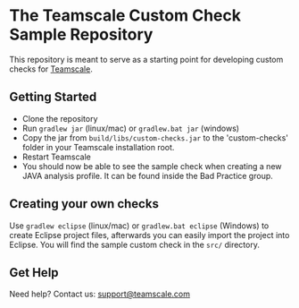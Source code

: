 The Teamscale Custom Check Sample Repository
============================================

This repository is meant to serve as a starting point for developing custom checks for [Teamscale](www.teamscale.com).

Getting Started
---------------
- Clone the repository
- Run ```gradlew jar``` (linux/mac) or ```gradlew.bat jar``` (windows)
- Copy the jar from ```build/libs/custom-checks.jar``` to the 'custom-checks' folder in your Teamscale installation root.
- Restart Teamscale
- You should now be able to see the sample check when creating a new JAVA analysis profile. It can be found inside the Bad Practice group.

Creating your own checks
------------------------
Use ```gradlew eclipse``` (linux/mac) or ```gradlew.bat eclipse``` (Windows) to create Eclipse project files, afterwards you can easily import the project into Eclipse. You will find the sample custom check in the ```src/``` directory.

Get Help
--------
Need help? Contact us: support@teamscale.com
